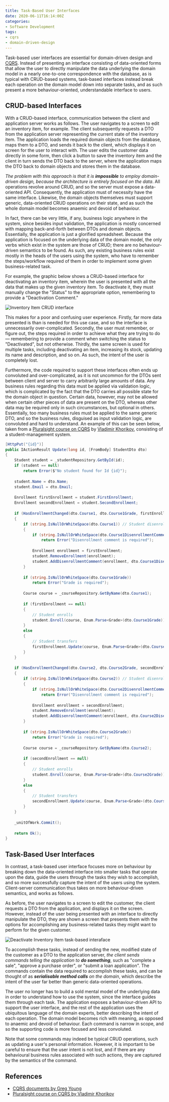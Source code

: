 ```yaml
---
title: Task-Based User Interfaces
date: 2020-06-11T16:14:00Z
categories:
- Software Development
tags:
- cqrs
- domain-driven-design
---
```


Task-based user interfaces are essential for domain-driven design and [CQRS](CQRS.md). Instead of presenting an interface consisting of data-oriented forms that allow the user to directly manipulate the data underlying the domain model in a nearly one-to-one correspondence with the database, as is typical with CRUD-based systems, task-based interfaces instead break each operation on the domain model down into separate tasks, and as such present a more behaviour-oriented, understandable interface to users.

## CRUD-based Interfaces

With a CRUD-based interface, communication between the client and application server works as follows. The user navigates to a screen to edit an inventory item, for example. The client subsequently requests a DTO from the application server representing the current state of the inventory item. The application loads the required domain objects from the database, maps them to a DTO, and sends it back to the client, which displays it on screen for the user to interact with. The user edits the customer data directly in some form, then click a button to save the inventory item and the client in turn sends the DTO back to the server, where the application maps the DTO back to domain objects and stores them in the database.

*The problem with this approach is that it is **impossible** to employ domain-driven design, because the architecture is entirely focused on the data*. All operations revolve around CRUD, and so the server must expose a data-oriented API. Consequently, the application must of necessity have the same interface. Likewise, the domain objects themselves must support generic, data-oriented CRUD operations on their state, and as such the whole domain model becomes anaemic and devoid of behaviour.

In fact, there can be very little, if any, business logic anywhere in the system, since besides input validation, the application is mostly concerned with mapping back-and-forth between DTOs and domain objects. Essentially, the application is just a glorified spreadsheet. Because the application is focused on the underlying data of the domain model, the only verbs which exist in the system are those of CRUD; there are no behaviour-driven semantics to be found. As such, any existing business rules exist mostly in the heads of the users using the system, who have to remember the steps/workflow required of them in order to implement some given business-related task.

For example, the graphic below shows a CRUD-based interface for deactivating an inventory item, wherein the user is presented with all the data that makes up the given inventory item. To deactivate it, they must manually change the "Status" to the appropriate option, remembering to provide a "Deactivation Comment."

![Inventory Item CRUD interface](..\..\Attachments\inventory-item-crud-interface.png)

This makes for a poor and confusing user experience. Firstly, far more data presented is than is needed for this use case, and so the interface is unnecessarily over-complicated. Secondly, the user must remember, or figure out, the steps required in order to achieve what they are trying to do — remembering to provide a comment when switching the status to "Deactivated", but not otherwise. Thirdly, the same screen is used for multiple tasks, including deactivating an item, increasing its stock, updating its name and description, and so on. As such, the intent of the user is completely lost.

Furthermore, the code required to support these interfaces often ends up convoluted and over-complicated, as it is not uncommon for the DTOs sent between client and server to carry arbitrarily large amounts of data. Any business rules regarding this data must be applied via validation logic, which is complicated by the fact that the DTO carries all possible state for the domain object in question. Certain data, however, may not be allowed when certain other pieces of data are present on the DTO, whereas other data may be required only in such circumstances, but optional in others. Essentially, too many business rules must be applied to the same generic DTO, and so the business rules, disguised as input validation logic, are convoluted and hard to understand. An example of this can be seen below, taken from a [Pluralsight course on CQRS](https://app.pluralsight.com/library/courses/cqrs-in-practice/) by [Vladimir Khorikov](https://enterprisecraftsmanship.com/), consisting of a student-management system.

````cs
[HttpPut("{id}")]
public IActionResult Update(long id, [FromBody] StudentDto dto)
{
    Student student = _studentRepository.GetById(id);
    if (student == null)
        return Error($"No student found for Id {id}");

    student.Name = dto.Name;
    student.Email = dto.Email;

    Enrollment firstEnrollment = student.FirstEnrollment;
    Enrollment secondEnrollment = student.SecondEnrollment;

    if (HasEnrollmentChanged(dto.Course1, dto.Course1Grade, firstEnrollment))
    {
        if (string.IsNullOrWhiteSpace(dto.Course1)) // Student disenrolls
        {
            if (string.IsNullOrWhiteSpace(dto.Course1DisenrollmentComment))
                return Error("Disenrollment comment is required");

            Enrollment enrollment = firstEnrollment;
            student.RemoveEnrollment(enrollment);
            student.AddDisenrollmentComment(enrollment, dto.Course1DisenrollmentComment);
        }

        if (string.IsNullOrWhiteSpace(dto.Course1Grade))
            return Error("Grade is required");

        Course course = _courseRepository.GetByName(dto.Course1);

        if (firstEnrollment == null)
        {
            // Student enrolls
            student.Enroll(course, Enum.Parse<Grade>(dto.Course1Grade));
        }
        else
        {
            // Student transfers
            firstEnrollment.Update(course, Enum.Parse<Grade>(dto.Course1Grade));
        }
    }

    if (HasEnrollmentChanged(dto.Course2, dto.Course2Grade, secondEnrollment))
    {
        if (string.IsNullOrWhiteSpace(dto.Course2)) // Student disenrolls
        {
            if (string.IsNullOrWhiteSpace(dto.Course2DisenrollmentComment))
                return Error("Disenrollment comment is required");

            Enrollment enrollment = secondEnrollment;
            student.RemoveEnrollment(enrollment);
            student.AddDisenrollmentComment(enrollment, dto.Course2DisenrollmentComment);
        }

        if (string.IsNullOrWhiteSpace(dto.Course2Grade))
            return Error("Grade is required");

        Course course = _courseRepository.GetByName(dto.Course2);

        if (secondEnrollment == null)
        {
            // Student enrolls
            student.Enroll(course, Enum.Parse<Grade>(dto.Course2Grade));
        }
        else
        {
            // Student transfers
            secondEnrollment.Update(course, Enum.Parse<Grade>(dto.Course2Grade));
        }
    }

    _unitOfWork.Commit();

    return Ok();
}
````

## Task-Based User Interfaces

In contrast, a task-based user interface focuses more on behaviour by breaking down the data-oriented interface into smaller tasks that operate upon the data, guide the users through the tasks they wish to accomplish, and so more successfully capture the intent of the users using the system. Client-server communication thus takes on more behaviour-driven semantics, and works as follows.

As before, the user navigates to a screen to edit the customer, the client requests a DTO from the application, and displays it on the screen. However, instead of the user being presented with an interface to directly manipulate the DTO, they are shown a screen that presents them with the options for accomplishing any business-related tasks they might want to perform for the given customer.

![Deactivate Inventory Item task-based interaface](..\..\Attachments\deactivate-inventory-item-task-based-interface.png)

To accomplish these tasks, instead of sending the new, modified state of the customer as a DTO to the application server, *the client sends commands telling the application to **do something***, such as "complete a sale", "approve a purchase order", or "submit a loan application". The commands contain the data required to accomplish these tasks, and can be thought of as ***serialisable method calls** on the domain*, which describe the intent of the user far better than generic data-oriented operations.

The user no longer has to build a sold mental model of the underlying data in order to understand how to use the system, since the interface guides them through each task. The application exposes a behaviour-driven API to support the user interface, and the rest of the application uses the ubiquitous language of the domain experts, better describing the intent of each operation. The domain model becomes rich with meaning, as opposed to anaemic and devoid of behaviour. Each command is narrow in scope, and so the supporting code is more focused and less convoluted.

Note that some commands may indeed be typical CRUD operations, such as updating a user's personal information. However, it is important to be careful to ensure that the user intent is not lost, and if there are any behavioural business rules associated with such actions, they are captured by the semantics of the command.

## References

* [CQRS documents by Greg Young](https://cqrs.files.wordpress.com/2010/11/cqrs_documents.pdf)
* [Pluralsight course on CQRS by Vladimir Khorikov](https://app.pluralsight.com/library/courses/cqrs-in-practice/)
